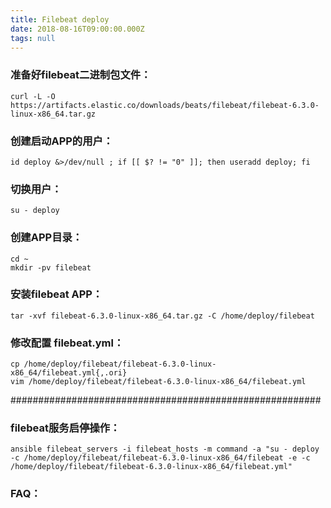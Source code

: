 ```yaml
---
title: Filebeat deploy
date: 2018-08-16T09:00:00.000Z
tags: null
---
```


### 准备好filebeat二进制包文件：
```
curl -L -O https://artifacts.elastic.co/downloads/beats/filebeat/filebeat-6.3.0-linux-x86_64.tar.gz
```




### 创建启动APP的用户：

```
id deploy &>/dev/null ; if [[ $? != "0" ]]; then useradd deploy; fi
```



### 切换用户：

```
su - deploy
```

<!-- more --> 

### 创建APP目录：

```
cd ~
mkdir -pv filebeat
```



### 安装filebeat APP：

```
tar -xvf filebeat-6.3.0-linux-x86_64.tar.gz -C /home/deploy/filebeat
```



### 修改配置 filebeat.yml：

```
cp /home/deploy/filebeat/filebeat-6.3.0-linux-x86_64/filebeat.yml{,.ori}
vim /home/deploy/filebeat/filebeat-6.3.0-linux-x86_64/filebeat.yml
```



########################################################

### filebeat服务启停操作：

```
ansible filebeat_servers -i filebeat_hosts -m command -a "su - deploy -c /home/deploy/filebeat/filebeat-6.3.0-linux-x86_64/filebeat -e -c /home/deploy/filebeat/filebeat-6.3.0-linux-x86_64/filebeat.yml"
```



### FAQ：


